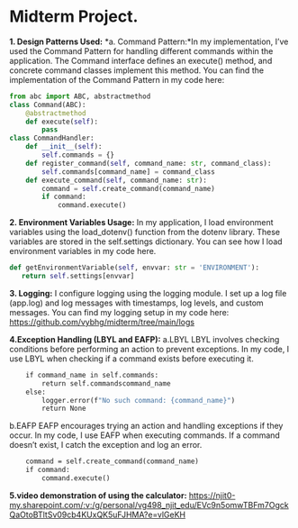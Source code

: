 # **Midterm Project.**

**1. Design Patterns Used:**
*a. Command Pattern:*In my implementation, I’ve used the Command Pattern for handling different commands within the application. The Command interface defines an execute() method, and concrete command classes implement this method.
You can find the implementation of the Command Pattern in my code here: 

```python
from abc import ABC, abstractmethod
class Command(ABC):
    @abstractmethod
    def execute(self):
        pass
class CommandHandler:
    def __init__(self):
        self.commands = {}
    def register_command(self, command_name: str, command_class):
        self.commands[command_name] = command_class
    def execute_command(self, command_name: str):
        command = self.create_command(command_name)
        if command:
            command.execute()
```

**2. Environment Variables Usage:**
In my application, I load environment variables using the load_dotenv() function from the dotenv library. These variables are stored in the self.settings dictionary.
You can see how I load environment variables in my code here.

```python
def getEnvironmentVariable(self, envvar: str = 'ENVIRONMENT'):
   return self.settings[envvar]
```
**3. Logging:**
I configure logging using the logging module. I set up a log file (app.log) and log messages with timestamps, log levels, and custom messages.
You can find my logging setup in my code here: https://github.com/vybhg/midterm/tree/main/logs

**4.Exception Handling (LBYL and EAFP):**
a.LBYL
LBYL involves checking conditions before performing an action to prevent exceptions.
In my code, I use LBYL when checking if a command exists before executing it. 


```   def create_command(self, command_name: str):
    if command_name in self.commands:
        return self.commandscommand_name
    else:
        logger.error(f"No such command: {command_name}")
        return None
```
b.EAFP
EAFP encourages trying an action and handling exceptions if they occur.
In my code, I use EAFP when executing commands. If a command doesn’t exist, I catch the exception and log an error.
``` def execute_command(self, command_name: str):
    command = self.create_command(command_name)
    if command:
        command.execute()
```

    
**5.video demonstration of using the calculator:**
https://njit0-my.sharepoint.com/:v:/g/personal/vg498_njit_edu/EVc9n5omwTBFm7OgckQaOtoBTltSv09cb4KUxQK5uFJHMA?e=vlGeKH
